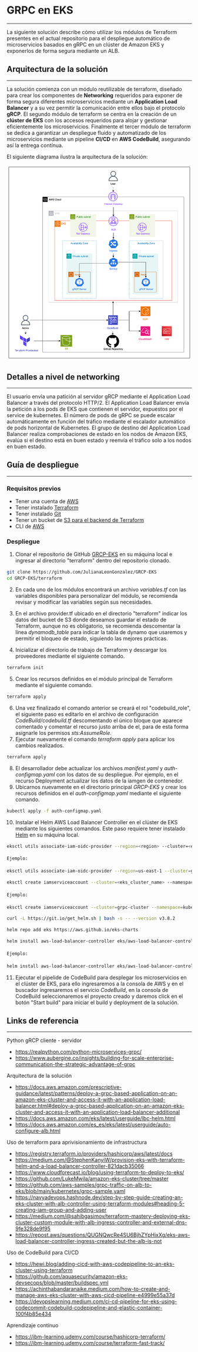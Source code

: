 
# GRPC en EKS

---
La siguiente solución describe cómo utilizar los módulos de Terraform presentes en el actual repositorio para el despliegue automático de microservicios basados en gRPC en un clúster de Amazon EKS y exponerlos de forma segura mediante un ALB.

## Arquitectura de la solución

---
La solución comienza con un módulo reutilizable de terraform, diseñado para crear los componentes de **Networking** requeridos para exponer de forma segura diferentes microservicios mediante un **Application Load Balancer** y a su vez permitir la comunicación entre ellos bajo el protocolo **gRCP**.
El segundo módulo de terraform se centra en la creación de un **clúster de EKS** con los accesos requeridos para alojar y gestionar eficientemente los microservicios.
Finalmente el tercer módulo de terraform se dedica a garantizar un despliegue fluido y automatizado de los microservicios mediante un pipeline **CI/CD** en **AWS CodeBuild**, asegurando así la entrega contínua.

El siguiente diagrama ilustra la arquitectura de la solución:

![img.png](ArchitectureDiagram.png)

## Detalles a nivel de networking

---
El usuario envía una patición al servidor gRCP mediante el Application Load Balancer a través del protocolo HTTP/2. El Application Load Balancer envía la petición a los pods de EKS que contienen el servidor, expuestos por el service de kubernetes. El número de pods de gRPC se puede escalar automáticamente en función del tráfico mediante el escalador automático de pods horizontal de Kubernetes. El grupo de destino del Application Load Balancer realiza comprobaciones de estado en los nodos de Amazon EKS, evalúa si el destino está en buen estado y reenvía el tráfico solo a los nodos en buen estado.


## Guía de despliegue

---

### Requisitos previos
* Tener una cuenta de [AWS](https://aws.amazon.com/es/free/?trk=8fa18207-f2c2-4587-81a1-f2a3648571b3&sc_channel=ps&ef_id=EAIaIQobChMIkZ_atoe9iwMVaKVaBR0J6xCJEAAYASAAEgIjFfD_BwE:G:s&s_kwcid=AL!4422!3!647999789205!e!!g!!aws!19685287144!146461596896&gclid=EAIaIQobChMIkZ_atoe9iwMVaKVaBR0J6xCJEAAYASAAEgIjFfD_BwE&all-free-tier.sort-by=item.additionalFields.SortRank&all-free-tier.sort-order=asc&awsf.Free%20Tier%20Types=*all&awsf.Free%20Tier%20Categories=*all)
* Tener instalado [Terraform](https://developer.hashicorp.com/terraform/tutorials/aws-get-started/install-cli) 
* Tener instalado [Git](https://git-scm.com/book/es/v2/Inicio---Sobre-el-Control-de-Versiones-Instalaci%C3%B3n-de-Git)
* Tener un bucket de [S3 para el backend de Terraform](https://developer.hashicorp.com/terraform/language/backend/s3)
* CLI de [AWS](https://docs.aws.amazon.com/cli/latest/userguide/install-cliv2.html)

### Despliegue

1. Clonar el repositorio de GitHub [GRCP-EKS](https://github.com/JulianaLeonGonzalez/GRCP-EKS/blob/master/README.md) en su máquina local e ingresar al directorio "terraform" dentro del repositorio clonado.
```bash
git clone https://github.com/JulianaLeonGonzalez/GRCP-EKS
cd GRCP-EKS/terraform
```

2. En cada uno de los módulos encontrará un archivo _variables.tf_ con las variables disponibles para personalizar del módulo, se recomienda revisar y modificar las variables según sus necesidades.

3. En el archivo provider.tf ubicado en el directorio "terraform" indicar los datos del bucket de S3 donde deseamos guardar el estado de Terraform, aunque no es obligatorio, se recomienda descomentar la línea _dynamodb_table_ para indicar la tabla de dynamo que usaremos y permitir el bloqueo de estado, siguiendo las mejores prácticas.

4. Inicializar el directorio de trabajo de Terraform y descargar los proveedores mediante el siguiente comando.
```bash
terraform init
```
5. Crear los recursos definidos en el módulo principal de Terraform mediante el siguiente comando.
```bash
terraform apply
```
6. Una vez finalizado el comando anterior se creará el rol "codebuild_role", el siguiente paso es editarlo en el archivo de configuración _CodeBuild/codebuild.tf_ descomentando el único bloque que aparece comentado y comentar el recurso justo arriba de el, para de esta forma asignarle los permisos _sts:AssumeRole_.
7. Ejecutar nuevamente el comando _terraform apply_ para aplicar los cambios realizados.
```bash
terraform apply
```
8. El desarrollador debe actualizar los archivos _manifest.yaml_ y _auth-configmap.yaml_ con los datos de su despliegue. Por ejemplo, en el recurso Deployment actualizar los datos de la iamgen de contenedor. 
9. Ubicarnos nuevamente en el directorio principal _GRCP-EKS_ y crear los recursos definidos en el _auth-configmap.yaml_ mediante el siguiente comando.
```bash
kubectl apply -f auth-configmap.yaml
```
10. Instalar el Helm AWS Load Balancer Controller en el clúster de EKS mediante los siguientes comandos. Este paso requiere tener instalado [Helm](https://helm.sh/docs/helm/helm_install/) en su máquina local. 
```bash
eksctl utils associate-iam-oidc-provider --region=<region> --cluster=<eks_cluster_name> --approve

Ejemplo:

eksctl utils associate-iam-oidc-provider --region=us-east-1 --cluster=grpc-cluster --approve
```

```bash
eksctl create iamserviceaccount --cluster=<eks_cluster_name> --namespace=kube-system --name=aws-load-balancer-controller --role-name AmazonEKSLoadBalancerControllerRole --attach-policy-arn=arn:aws:iam::<account_id>:policy/AWSLoadBalancerControllerIAMPolicy --approve --override-existing-serviceaccounts

Ejemplo:

eksctl create iamserviceaccount --cluster=grpc-cluster --namespace=kube-system --name=aws-load-balancer-controller --role-name AmazonEKSLoadBalancerControllerRole --attach-policy-arn=arn:aws:iam::908642484012:policy/AWSLoadBalancerControllerIAMPolicy --approve --override-existing-serviceaccounts
```

```bash
curl -L https://git.io/get_helm.sh | bash -s -- --version v3.8.2
```

```bash
helm repo add eks https://aws.github.io/eks-charts
```

```bash
helm install aws-load-balancer-controller eks/aws-load-balancer-controller -n kube-system --set clusterName=<eks_cluster_name> --set serviceAccount.create=false --set serviceAccount.name=aws-load-balancer-controller --set region=<region> --set vpcId=<vpc_id>

Ejemplo:

helm install aws-load-balancer-controller eks/aws-load-balancer-controller -n kube-system --set clusterName=grpc-cluster --set serviceAccount.create=false --set serviceAccount.name=aws-load-balancer-controller --set region=us-east-1 --set vpcId=vpc-0c1fc74d67b1857d8
```
11. Ejecutar el pipelide de CodeBuild para desplegar los microservicios en el clúster de EKS, para ello ingresaremos a la consola de AWS y en el buscador ingresaremos el servicio _CodeBuild_, en la consola de CodeBuild seleccionaremos el proyecto creado y daremos click en el botón "Start build" para iniciar el build y deployment de la solución.

## Links de referencia

---
Python gRCP cliente - servidor
* https://realpython.com/python-microservices-grpc/
* https://www.aubergine.co/insights/building-for-scale-enterprise-communication-the-strategic-advantage-of-grpc

Arquitectura de la solución
* https://docs.aws.amazon.com/prescriptive-guidance/latest/patterns/deploy-a-grpc-based-application-on-an-amazon-eks-cluster-and-access-it-with-an-application-load-balancer.html#deploy-a-grpc-based-application-on-an-amazon-eks-cluster-and-access-it-with-an-application-load-balancer-additional
* https://docs.aws.amazon.com/eks/latest/userguide/lbc-helm.html
* https://docs.aws.amazon.com/es_es/eks/latest/userguide/auto-configure-alb.html

Uso de terraform para aprivisionamiento de infrastructura
* https://registry.terraform.io/providers/hashicorp/aws/latest/docs
* https://medium.com/@StephenKanyiW/provision-eks-with-terraform-helm-and-a-load-balancer-controller-821dacb35066
* https://www.cloudforecast.io/blog/using-terraform-to-deploy-to-eks/
* https://github.com/LukeMwila/amazon-eks-cluster/tree/master
* https://github.com/aws-samples/grpc-traffic-on-alb-to-eks/blob/main/kubernetes/grpc-sample.yaml
* https://navyadevops.hashnode.dev/step-by-step-guide-creating-an-eks-cluster-with-alb-controller-using-terraform-modules#heading-5-creating-iam-group-and-adding-user
* https://medium.com/@sahibgasimov/terraform-mastery-deploying-eks-cluster-custom-module-with-alb-ingress-controller-and-external-dns-9fe328de9f95
* https://repost.aws/questions/QUGNQwcRe4SU6BjhZYpHixXg/eks-aws-load-balancer-controller-ingress-created-but-the-alb-is-not

Uso de CodeBuild para CI/CD
* https://hewi.blog/adding-cicd-with-aws-codepipeline-to-an-eks-cluster-using-terraform
* https://github.com/aquasecurity/amazon-eks-devsecops/blob/master/buildspec.yml
* https://achinthabandaranaike.medium.com/how-to-create-and-manage-aws-eks-cluster-with-aws-cicd-pipeline-e4999e55a37d
* https://devopslearning.medium.com/ci-cd-pipeline-for-eks-using-codecommit-codebuild-codepipeline-and-elastic-container-100f4b85e434

Aprendizaje contínuo
* https://ibm-learning.udemy.com/course/hashicorp-terraform/
* https://ibm-learning.udemy.com/course/terraform-fast-track/



